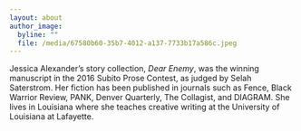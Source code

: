 ```yaml
---
layout: about
author_image:
  byline: ""
  file: /media/67580b60-35b7-4012-a137-7733b17a586c.jpeg
---
```

Jessica Alexander’s story collection, *Dear Enemy*, was the winning manuscript in the 2016 Subito Prose Contest, as judged by Selah Saterstrom. Her fiction has been published in journals such as Fence, Black Warrior Review, PANK, Denver Quarterly, The Collagist, and DIAGRAM. She lives in Louisiana where she teaches creative writing at the University of Louisiana at Lafayette.